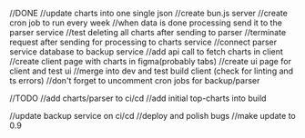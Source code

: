 //DONE
//update charts into one single json
//create bun.js server
//create cron job to run every week
//when data is done processing send it to the parser service
//test deleting all charts after sending to parser
//terminate request after sending for processing to charts service
//connect parser service database to backup service
//add api call to fetch charts in client
//create client page with charts in figma(probably tabs)
//create ui page for client and test ui
//merge into dev and test build client (check for linting and ts errors)
//don't forget to uncomment cron jobs for backup/parser

//TODO
//add charts/parser to ci/cd
//add initial top-charts into build

//update backup service on ci/cd
//deploy and polish bugs
//make update to 0.9
